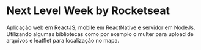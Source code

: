 # Next Level Week by Rocketseat

Aplicação web em ReactJS, mobile em ReactNative e servidor em NodeJs.
Utilizando algumas bibliotecas como por exemplo o multer para upload de arquivos e leatflet para localização no mapa.
